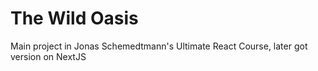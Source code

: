 # The Wild Oasis

Main project in Jonas Schemedtmann's Ultimate React Course, later got version on NextJS
